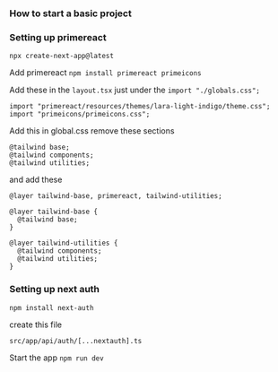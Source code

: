 ### How to start a basic project

### Setting up primereact
`npx create-next-app@latest`

Add primereact
`npm install primereact primeicons`

Add these in the `layout.tsx` just under the `import "./globals.css";` 
```
import "primereact/resources/themes/lara-light-indigo/theme.css";
import "primeicons/primeicons.css";
```


Add this in global.css
remove these sections
```
@tailwind base;
@tailwind components;
@tailwind utilities;
```

and add these
```
@layer tailwind-base, primereact, tailwind-utilities;

@layer tailwind-base {
  @tailwind base;
}

@layer tailwind-utilities {
  @tailwind components;
  @tailwind utilities;
}
```

### Setting up next auth
```
npm install next-auth
```

create this file
```
src/app/api/auth/[...nextauth].ts
```

Start the app
`npm run dev`